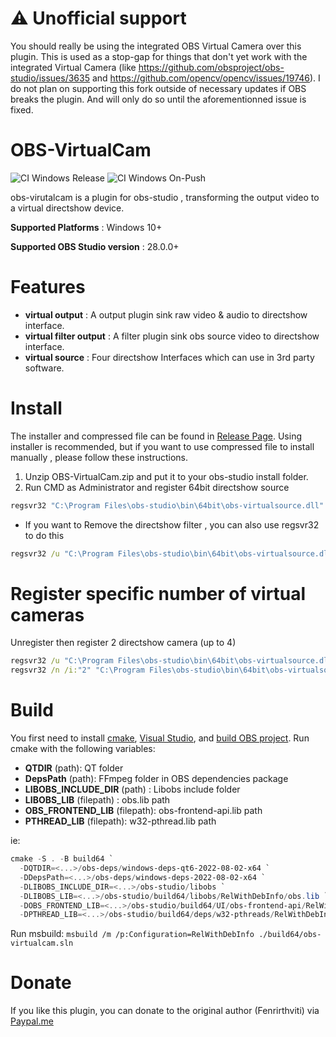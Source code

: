 # ⚠ Unofficial support

You should really be using the integrated OBS Virtual Camera over this plugin. This is used as a stop-gap for things that don't yet work with the integrated Virtual Camera (like https://github.com/obsproject/obs-studio/issues/3635 and https://github.com/opencv/opencv/issues/19746). I do not plan on supporting this fork outside of necessary updates if OBS breaks the plugin. And will only do so until the aforementionned issue is fixed.

# OBS-VirtualCam

![CI Windows Release](../../workflows/CI%20Windows%20Release/badge.svg) ![CI Windows On-Push](../../workflows/CI%20Windows%20On-Push/badge.svg)

obs-virutalcam is a plugin for obs-studio , transforming the output video to a virtual directshow device.

**Supported Platforms** : Windows 10+

**Supported OBS Studio version** : 28.0.0+

# Features

* **virtual output** : A output plugin sink raw video & audio to directshow interface.
* **virtual filter output** : A filter plugin sink obs source video to directshow interface.
* **virtual source** : Four directshow Interfaces which can use in 3rd party software.

# Install

The installer and compressed file can be found in [Release Page](../../releases). Using installer is recommended, but if you want to use compressed file to install manually , please follow these instructions.

1. Unzip OBS-VirtualCam.zip and put it to your obs-studio install folder.
2. Run CMD as Administrator and register 64bit directshow source

```bat
regsvr32 "C:\Program Files\obs-studio\bin\64bit\obs-virtualsource.dll"
```

* If you want to Remove the directshow filter , you can also use regsvr32 to do this

```bat
regsvr32 /u "C:\Program Files\obs-studio\bin\64bit\obs-virtualsource.dll"
```

# Register specific number of virtual cameras

Unregister then register 2 directshow camera (up to 4)

```bat
regsvr32 /u "C:\Program Files\obs-studio\bin\64bit\obs-virtualsource.dll" 
regsvr32 /n /i:"2" "C:\Program Files\obs-studio\bin\64bit\obs-virtualsource.dll"
```

# Build

You first need to install [cmake](https://cmake.org/download/), [Visual Studio](https://visualstudio.microsoft.com/), and [build OBS project](https://github.com/obsproject/obs-studio/wiki/Install-Instructions#building-obs-studio).
Run cmake with the following variables:

* **QTDIR** (path): QT folder
* **DepsPath** (path): FFmpeg folder in OBS dependencies package
* **LIBOBS_INCLUDE_DIR** (path) : Libobs  include folder
* **LIBOBS_LIB** (filepath) : obs.lib path
* **OBS_FRONTEND_LIB** (filepath): obs-frontend-api.lib path
* **PTHREAD_LIB** (filepath): w32-pthread.lib path

ie:

```powershell
cmake -S . -B build64 `
  -DQTDIR=<...>/obs-deps/windows-deps-qt6-2022-08-02-x64 `
  -DDepsPath=<...>/obs-deps/windows-deps-2022-08-02-x64 `
  -DLIBOBS_INCLUDE_DIR=<...>/obs-studio/libobs `
  -DLIBOBS_LIB=<...>/obs-studio/build64/libobs/RelWithDebInfo/obs.lib `
  -DOBS_FRONTEND_LIB=<...>/obs-studio/build64/UI/obs-frontend-api/RelWithDebInfo/obs-frontend-api.lib `
  -DPTHREAD_LIB=<...>/obs-studio/build64/deps/w32-pthreads/RelWithDebInfo/w32-pthreads.lib
```

Run msbuild: `msbuild /m /p:Configuration=RelWithDebInfo ./build64/obs-virtualcam.sln`

# Donate

If you like this plugin, you can donate to the original author (Fenrirthviti) via [Paypal.me](https://www.paypal.me/obsvirtualcam)
